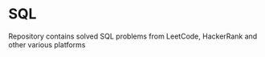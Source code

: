 # SQL
Repository contains solved SQL problems from LeetCode, HackerRank and other various platforms
